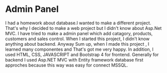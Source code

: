 # Admin Panel

<div aligin="center", style="margin-bottom: 10px;"">
I had a homework about database.I wanted to make a different project. That's why I decided to make a web project but I didn't know about Asp.Net MVC.
I have tried to make a admin panel which add catagory, products, customers and sales control. When I started this project, I didn't know anything about backend.
Anyway Sum up, when I made this project , I learned many componentes and That's got me very happy.
In addition, I used HTML, CSS, JAVASCRIPT and Bootstrap 4 for frontend. Generally for backend I used Asp.NET MVC with Entity framework database first approches because this way was easy for connect MSSQL.
</div>

